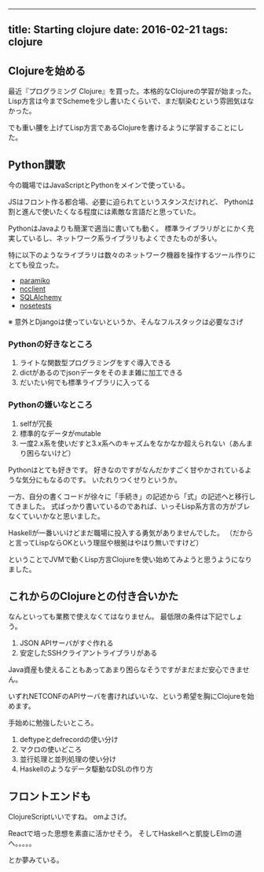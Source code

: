 ------------------
title: Starting clojure
date: 2016-02-21
tags: clojure
------------------

Clojureを始める
---------

最近『プログラミング Clojure』を買った。本格的なClojureの学習が始まった。
Lisp方言は今までSchemeを少し書いたくらいで、まだ馴染むという雰囲気はなかった。

でも重い腰を上げてLisp方言であるClojureを書けるように学習することにした。

Python讃歌
---------

今の職場ではJavaScriptとPythonをメインで使っている。

JSはフロント作る都合場、必要に迫られてというスタンスだけれど、
Pythonは割と進んで使いたくなる程度には素敵な言語だと思っていた。

PythonはJavaよりも簡潔で適当に書いても動く。
標準ライブラリがとにかく充実しているし、ネットワーク系ライブラリもよくできたものが多い。

特に以下のようなライブラリは数々のネットワーク機器を操作するツール作りにとても役立った。

- [paramiko](http://www.paramiko.org/)
- [ncclient](http://ncclient.readthedocs.org/en/latest/)
- [SQLAlchemy](http://www.sqlalchemy.org/)
- [nosetests](https://nose.readthedocs.org/en/latest/)

※ 意外とDjangoは使っていないというか、そんなフルスタックは必要なさげ

### Pythonの好きなところ

1. ライトな関数型プログラミングをすぐ導入できる
2. dictがあるのでjsonデータをそのまま雑に加工できる
3. だいたい何でも標準ライブラリに入ってる

### Pythonの嫌いなところ

1. selfが冗長
2. 標準的なデータがmutable
3. 一度2.x系を使いだすと3.x系へのキャズムをなかなか超えられない（あんまり困らないけど）

Pythonはとても好きです。
好きなのですがなんだかすごく甘やかされているような気分にもなるのです。
いたれりつくせりというか。

一方、自分の書くコードが徐々に「手続き」の記述から「式」の記述へと移行してきました。
式ばっかり書いているのであれば、いっそLisp系方言の方がブレなくていいかなと思いました。

Haskellが一番いいけどまだ職場に投入する勇気がありませんでした。
（だからと言ってLispならOKという理屈や根拠はやはり無いですけど）

ということでJVMで動くLisp方言Clojureを使い始めてみようと思うようになりました。

これからのClojureとの付き合いかた
---------

なんといっても業務で使えなくてはなりません。
最低限の条件は下記でしょう。

1. JSON APIサーバがすぐ作れる
2. 安定したSSHクライアントライブラリがある

Java資産も使えることもあってあまり困らなそうですがまだまだ安心できません。

いずれNETCONFのAPIサーバを書ければいいな、という希望を胸にClojureを始めます。

手始めに勉強したいところ。

1. deftypeとdefrecordの使い分け
2. マクロの使いどころ
3. 並行処理と並列処理の使い分け
4. Haskellのようなデータ駆動なDSLの作り方

フロントエンドも
-----------

ClojureScriptいいですね。
omよさげ。

Reactで培った思想を素直に活かせそう。
そしてHaskellへと凱旋しElmの道へ。。。。。

とか夢みている。
